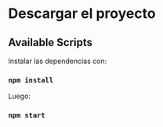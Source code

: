 # Descargar el proyecto 

## Available Scripts

Instalar las dependencias con:

### `npm install`

Luego:

### `npm start`
